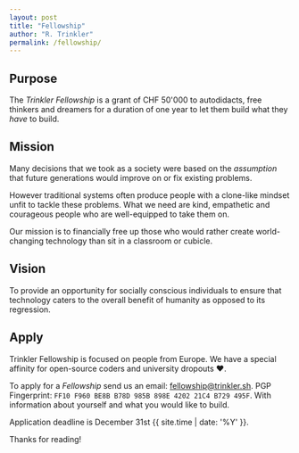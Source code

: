 ```yaml
---
layout: post
title: "Fellowship"
author: "R. Trinkler"
permalink: /fellowship/
---
```


## Purpose

The _Trinkler Fellowship_ is a grant of CHF 50'000 to autodidacts, free thinkers and dreamers for a duration of one year to let them build what they _have_ to build.

## Mission

Many decisions that we took as a society were based on the _assumption_ that future generations would improve on or fix existing problems.

However traditional systems often produce people with a clone-like mindset unfit to tackle these problems. What we need are kind, empathetic and courageous people who are well-equipped to take them on.

Our mission is to financially free up those who would rather create world-changing technology than sit in a classroom or cubicle.

## Vision

To provide an opportunity for socially conscious individuals to ensure that technology caters to the overall benefit of humanity as opposed to its regression.

## Apply

Trinkler Fellowship is focused on people from Europe. We have a special affinity for open-source coders and university dropouts ❤.

To apply for a _Fellowship_ send us an email:
<a href="mailto:fellowship@trinkler.sh?Subject=Application%20Trinkler%20Fellowship" target="_top">fellowship@trinkler.sh</a>.
PGP Fingerprint: `FF10 F960 BE8B B78D 985B 898E 4202 21C4 B729 495F`.
With information about yourself and what you would like to build.

Application deadline is December 31st {{ site.time | date: '%Y' }}.

Thanks for reading!

